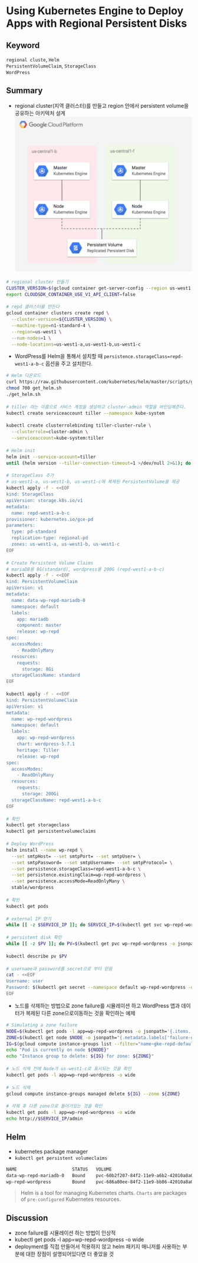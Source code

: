 # Using Kubernetes Engine to Deploy Apps with Regional Persistent Disks

## Keyword
`regional cluste`, `Helm` <br>
`PersistentVolumeClaim`, `StorageClass` <br>
`WordPress` <br>

## Summary
- regional cluster(지역 클러스터)를 만들고 region 안에서 persistent volume을 공유하는 아키텍처 설계
![./images/regional_cluster.png](./images/regional_cluster.png)
~~~bash
# regional cluster 만들기
CLUSTER_VERSION=$(gcloud container get-server-config --region us-west1 --format='value(validMasterVersions[0])')
export CLOUDSDK_CONTAINER_USE_V1_API_CLIENT=false

# repd 클러스터를 만든다
gcloud container clusters create repd \
  --cluster-version=${CLUSTER_VERSION} \
  --machine-type=n1-standard-4 \
  --region=us-west1 \
  --num-nodes=1 \
  --node-locations=us-west1-a,us-west1-b,us-west1-c
~~~

- WordPress를 Helm을 통해서 설치할 때 `persistence.storageClass=repd-west1-a-b-c` 옵션을 주고 설치한다.
~~~bash
# Helm 다운로드
curl https://raw.githubusercontent.com/kubernetes/helm/master/scripts/get > get_helm.sh
chmod 700 get_helm.sh
./get_helm.sh

# tiller 라는 이름으로 서비스 계정을 생성하고 cluster-admin 역할을 바인딩해준다.
kubectl create serviceaccount tiller --namespace kube-system

kubectl create clusterrolebinding tiller-cluster-rule \
  --clusterrole=cluster-admin \
  --serviceaccount=kube-system:tiller

# Helm init
helm init --service-account=tiller
until (helm version --tiller-connection-timeout=1 >/dev/null 2>&1); do echo "Waiting for tiller install..."; sleep 2; done && echo "Helm install complete"

# StorageClass 추가
# us-west1-a, us-west1-b, us-west1-c에 복제된 PersistentVolume을 제공
kubectl apply -f - <<EOF
kind: StorageClass
apiVersion: storage.k8s.io/v1
metadata:
  name: repd-west1-a-b-c
provisioner: kubernetes.io/gce-pd
parameters:
  type: pd-standard
  replication-type: regional-pd
  zones: us-west1-a, us-west1-b, us-west1-c
EOF

# Create Persistent Volume Claims
# mariaDB용 8G(standard), wordpress용 200G (repd-west1-a-b-c)
kubectl apply -f - <<EOF
kind: PersistentVolumeClaim
apiVersion: v1
metadata:
  name: data-wp-repd-mariadb-0
  namespace: default
  labels:
    app: mariadb
    component: master
    release: wp-repd
spec:
  accessModes:
    - ReadOnlyMany
  resources:
    requests:
      storage: 8Gi
  storageClassName: standard
EOF

kubectl apply -f - <<EOF
kind: PersistentVolumeClaim
apiVersion: v1
metadata:
  name: wp-repd-wordpress
  namespace: default
  labels:
    app: wp-repd-wordpress
    chart: wordpress-5.7.1
    heritage: Tiller
    release: wp-repd
spec:
  accessModes:
    - ReadOnlyMany
  resources:
    requests:
      storage: 200Gi
  storageClassName: repd-west1-a-b-c
EOF

# 확인
kubectl get storageclass
kubectl get persistentvolumeclaims

# Deploy WordPress
helm install --name wp-repd \
  --set smtpHost= --set smtpPort= --set smtpUser= \
  --set smtpPassword= --set smtpUsername= --set smtpProtocol= \
  --set persistence.storageClass=repd-west1-a-b-c \
  --set persistence.existingClaim=wp-repd-wordpress \
  --set persistence.accessMode=ReadOnlyMany \
  stable/wordpress

# 확인
kubectl get pods

# external IP 얻기
while [[ -z $SERVICE_IP ]]; do SERVICE_IP=$(kubectl get svc wp-repd-wordpress -o jsonpath='{.status.loadBalancer.ingress[].ip}'); echo "Waiting for service external IP..."; sleep 2; done; echo http://$SERVICE_IP/admin

# persistent disk 확인
while [[ -z $PV ]]; do PV=$(kubectl get pvc wp-repd-wordpress -o jsonpath='{.spec.volumeName}'); echo "Waiting for PV..."; sleep 2; done

kubectl describe pv $PV

# username과 password를 secret으로 부터 얻음
cat - <<EOF
Username: user
Password: $(kubectl get secret --namespace default wp-repd-wordpress -o jsonpath="{.data.wordpress-password}" | base64 --decode)
EOF
~~~
- 노드를 삭제하는 방법으로 zone failure를 시뮬레이션 하고 WordPress 앱과 데이터가 복제된 다른 zone으로이동하는 것을 확인하는 예제
~~~bash
# Simulating a zone failure
NODE=$(kubectl get pods -l app=wp-repd-wordpress -o jsonpath='{.items..spec.nodeName}')
ZONE=$(kubectl get node $NODE -o jsonpath="{.metadata.labels['failure-domain\.beta\.kubernetes\.io/zone']}")
IG=$(gcloud compute instance-groups list --filter="name~gke-repd-default-pool zone:(${ZONE})" --format='value(name)')
echo "Pod is currently on node ${NODE}"
echo "Instance group to delete: ${IG} for zone: ${ZONE}"

# 노드 삭제 전에 Node가 us-west1-c로 표시되는 것을 확인
kubectl get pods -l app=wp-repd-wordpress -o wide

# 노드 삭제
gcloud compute instance-groups managed delete ${IG} --zone ${ZONE}

# 삭제 후 다른 zone으로 들어가있는 것을 확인
kubectl get pods -l app=wp-repd-wordpress -o wide
echo http://$SERVICE_IP/admin
~~~

## Helm
- kubernetes package manager
- `kubectl get persistent volumeclaims`
~~~bash
NAME                     STATUS   VOLUME                                     CAPACITY   ACCESS MODES   STORAGECLASS       AGE
data-wp-repd-mariadb-0   Bound    pvc-60b2f207-84f2-11e9-a6b2-42010a8a00b9   8Gi        ROX            standard           9m58s
wp-repd-wordpress        Bound    pvc-686a80ee-84f2-11e9-bb86-42010a8a0062   200Gi      ROX            repd-west1-a-b-c   9m45s
~~~
> Helm is a tool for managing Kubernetes charts. `Charts` are packages of `pre-configured` Kubernetes resources.

## Discussion
- zone failure를 시뮬레이션 하는 방법이 인상적
- kubectl get pods -l app=wp-repd-wordpress -o wide
- deployment를 직접 만들어서 적용하지 않고 helm 패키지 매니저를 사용하는 부분에 대한 장점이 설명되어있다면 더 좋았을 것